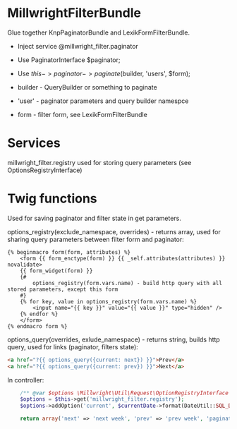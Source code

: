 MillwrightFilterBundle
======================

Glue together KnpPaginatorBundle and LexikFormFilterBundle.

* Inject service @millwright_filter.paginator
* Use PaginatorInterface $paginator;
* Use $this->paginator->paginate($builder, 'users', $form);

* builder - QueryBuilder or something to paginate
* 'user'  - paginator parameters and query builder namespce
* form    - filter form, see LexikFormFilterBundle

Services
========

millwright_filter.registry used for storing query parameters (see OptionsRegistryInterface)

Twig functions
==============

Used for saving paginator and filter state in get parameters.

options_registry(exclude_namespace, overrides) - returns array, used for sharing query parameters between filter form and paginator:

``` jinjia
{% beginmacro form(form, attributes) %}
    <form {{ form_enctype(form) }} {{ _self.attributes(attributes) }} novalidate>
    {{ form_widget(form) }}
    {#
        options_registry(form.vars.name) - build http query with all stored parameters, except this form
    #}
    {% for key, value in options_registry(form.vars.name) %}
        <input name="{{ key }}" value="{{ value }}" type="hidden" />
    {% endfor %}
    </form>
{% endmacro form %}
```

options_query(overrides, exlude_namespace) - returns string, builds http query, used for links (paginator, filters state):

``` html
<a href="?{{ options_query({current: next}) }}">Prev</a>
<a href="?{{ options_query({current: prev}) }}">Next</a>
```

In controller:

``` php
    /** @var $options \Millwright\Util\Request\OptionRegistryInterface */
    $options = $this->get('millwright_filter.registry');
    $options->addOption('current', $currentDate->format(DateUtil::SQL_DATE));

    return array('next' => 'next week', 'prev' => 'prev week', 'paginator' => $paginator, 'filter' => $form);
```
